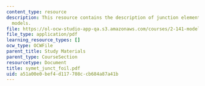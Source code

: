 ```yaml
---
content_type: resource
description: This resource contains the description of junction elements in network
  models.
file: https://ol-ocw-studio-app-qa.s3.amazonaws.com/courses/2-141-modeling-and-simulation-of-dynamic-systems-fall-2006/a51a00e0bef4d117708ccb684a87a41b_symet_junct_foil.pdf
file_type: application/pdf
learning_resource_types: []
ocw_type: OCWFile
parent_title: Study Materials
parent_type: CourseSection
resourcetype: Document
title: symet_junct_foil.pdf
uid: a51a00e0-bef4-d117-708c-cb684a87a41b
---
```

